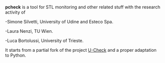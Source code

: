 **pcheck** is a tool for STL monitoring and other related stuff with the research activity of

-Simone Silvetti, University of Udine and Esteco Spa.

-Laura Nenzi, TU Wien.

-Luca Bortolussi, University of Trieste.

It starts from a partial fork of the project [U-Check](https://link.springer.com/chapter/10.1007/978-3-319-22264-6_6/fulltext.html) and a proper adaptation to Python.

